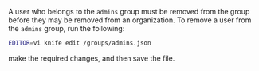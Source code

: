 A user who belongs to the `admins` group must be removed from the group
before they may be removed from an organization. To remove a user from
the `admins` group, run the following:

```bash
EDITOR=vi knife edit /groups/admins.json
```

make the required changes, and then save the file.

<!-- Moved to chef-workstation -->
